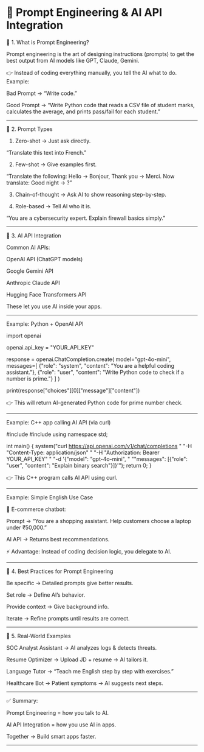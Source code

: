 # 🤖 Prompt Engineering & AI API Integration

🔹 1. What is Prompt Engineering?

Prompt engineering is the art of designing instructions (prompts) to get the best output from AI models like GPT, Claude, Gemini.

👉 Instead of coding everything manually, you tell the AI what to do.
Example:

Bad Prompt → “Write code.”

Good Prompt → “Write Python code that reads a CSV file of student marks, calculates the average, and prints pass/fail for each student.”



---

🔹 2. Prompt Types

1. Zero-shot → Just ask directly.

“Translate this text into French.”



2. Few-shot → Give examples first.

“Translate the following: Hello → Bonjour, Thank you → Merci. Now translate: Good night → ?”



3. Chain-of-thought → Ask AI to show reasoning step-by-step.


4. Role-based → Tell AI who it is.

“You are a cybersecurity expert. Explain firewall basics simply.”





---

🔹 3. AI API Integration

Common AI APIs:

OpenAI API (ChatGPT models)

Google Gemini API

Anthropic Claude API

Hugging Face Transformers API


These let you use AI inside your apps.


---

Example: Python + OpenAI API

import openai

openai.api_key = "YOUR_API_KEY"

response = openai.ChatCompletion.create(
    model="gpt-4o-mini",
    messages=[
        {"role": "system", "content": "You are a helpful coding assistant."},
        {"role": "user", "content": "Write Python code to check if a number is prime."}
    ]
)

print(response["choices"][0]["message"]["content"])

👉 This will return AI-generated Python code for prime number check.


---

Example: C++ app calling AI API (via curl)

#include <cstdlib>
#include <iostream>
using namespace std;

int main() {
    system("curl https://api.openai.com/v1/chat/completions "
           "-H \"Content-Type: application/json\" "
           "-H \"Authorization: Bearer YOUR_API_KEY\" "
           "-d '{\"model\": \"gpt-4o-mini\", "
           "\"messages\": [{\"role\": \"user\", \"content\": \"Explain binary search\"}]}'");
    return 0;
}

👉 This C++ program calls AI API using curl.


---

Example: Simple English Use Case

🛒 E-commerce chatbot:

Prompt → “You are a shopping assistant. Help customers choose a laptop under ₹50,000.”

AI API → Returns best recommendations.


⚡ Advantage: Instead of coding decision logic, you delegate to AI.


---

🔹 4. Best Practices for Prompt Engineering

Be specific → Detailed prompts give better results.

Set role → Define AI’s behavior.

Provide context → Give background info.

Iterate → Refine prompts until results are correct.



---

🔹 5. Real-World Examples

SOC Analyst Assistant → AI analyzes logs & detects threats.

Resume Optimizer → Upload JD + resume → AI tailors it.

Language Tutor → “Teach me English step by step with exercises.”

Healthcare Bot → Patient symptoms → AI suggests next steps.



---

✅ Summary:

Prompt Engineering = how you talk to AI.

AI API Integration = how you use AI in apps.

Together → Build smart apps faster.



---
